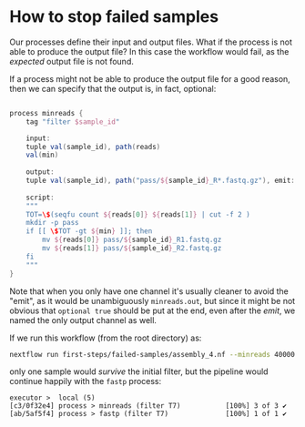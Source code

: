 # How to stop failed samples

Our processes define their input and output files. What if the process is not able to produce the output file?
In this case the workflow would fail, as the _expected_ output file is not found.

If a process might not be able to produce the output file for a good reason, then we can specify that the 
output is, in fact, optional:

```groovy

process minreads {
    tag "filter $sample_id"

    input:
    tuple val(sample_id), path(reads) 
    val(min)
    
    output:
    tuple val(sample_id), path("pass/${sample_id}_R*.fastq.gz"), emit: reads optional true 
    
    script:
    """
    TOT=\$(seqfu count ${reads[0]} ${reads[1]} | cut -f 2 )
    mkdir -p pass
    if [[ \$TOT -gt ${min} ]]; then
        mv ${reads[0]} pass/${sample_id}_R1.fastq.gz
        mv ${reads[1]} pass/${sample_id}_R2.fastq.gz
    fi    
    """
}
```

Note that when you only have one channel it's usually cleaner to avoid the "emit", as it would be unambiguously
`minreads.out`, but since it might be not obvious that `optional true` should be put at the end, even after the
_emit_, we named the only output channel as well.

If we run this workflow (from the root directory) as:

```bash
nextflow run first-steps/failed-samples/assembly_4.nf --minreads 40000 --reads "data/*_R{1,2}.fastq.gz"
```
only one sample would _survive_ the initial filter, but the pipeline would continue happily with the
`fastp` process:

```text
executor >  local (5)
[c3/0f32e4] process > minreads (filter T7)           [100%] 3 of 3 ✔
[ab/5af5f4] process > fastp (filter T7)              [100%] 1 of 1 ✔
```